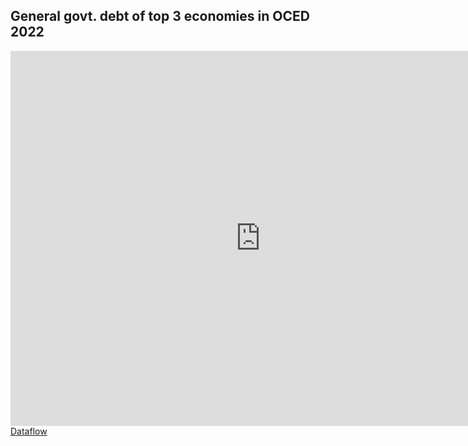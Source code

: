 ## General govt. debt of top 3 economies in OCED 2022
<iframe src="https://data-viewer.oecd.org?chartId=e8714ffd-9f08-472b-9b6a-b527841823e0" 
        width="800" height="600" style="border: none;" allowfullscreen="true">
</iframe>
<a rel="noopener noreferrer" href="https://data-viewer.oecd.org?chartId=e8714ffd-9f08-472b-9b6a-b527841823e0" target="_blank">Dataflow</a>
